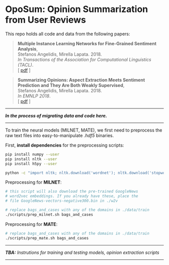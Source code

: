 # OpoSum: Opinion Summarization from User Reviews

This repo holds all code and data from the following papers:

> **Multiple Instance Learning Networks for Fine-Grained Sentiment Analysis**,<br/>
> Stefanos Angelidis, Mirella Lapata. 2018. <br/>
> _In Transactions of the Association for Computational Linguistics (TACL)_.<br/>
> [ [pdf](http://aclweb.org/anthology/Q18-1002) ]

> **Summarizing Opinions: Aspect Extraction Meets Sentiment Prediction and They Are Both Weakly Supervised**,<br/>
> Stefanos Angelidis, Mirella Lapata. 2018. <br/>
> _In EMNLP 2018_.<br/>
> [ [pdf](http://www.aclweb.org/anthology/D18-1403) ]

---

**_In the process of migrating data and code here._**

---

To train the neural models (MILNET, MATE), we first need to preprocess the raw
text files into easy-to-manipulate *.hdf5* binaries.

First, **install dependencies** for the preprocessing scripts:
```bash
pip install numpy --user
pip install nltk --user 
pip install h5py --user

python -c "import nltk; nltk.download('wordnet'); nltk.download('stopwords')"
```

Preprocessing for **MILNET**:

```bash
# this script will also download the pre-trained GoogleNews
# word2vec embeddings. If you already have these, place the
# file GoogleNews-vectors-negative300.bin in ./w2v

# replace bags_and_cases with any of the domains in ./data/train
./scripts/prep_milnet.sh bags_and_cases
```

Preprocessing for **MATE**:

```bash
# replace bags_and_cases with any of the domains in ./data/train
./scripts/prep_mate.sh bags_and_cases
```

---

*__TBA:__ Instrutions for training and testing models, opinion extraction scripts*

---

